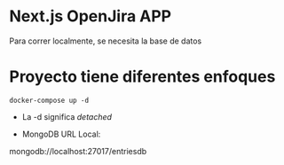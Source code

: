 # Next.js OpenJira APP
Para correr localmente, se necesita la base de datos

# Proyecto tiene diferentes enfoques 
```
docker-compose up -d

```
* La -d significa _detached_

* MongoDB URL Local:

mongodb://localhost:27017/entriesdb